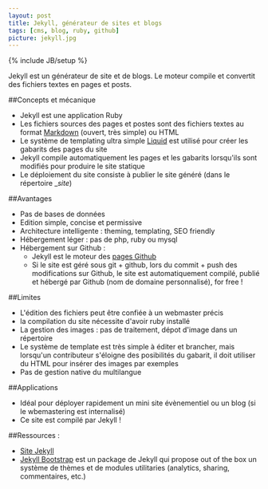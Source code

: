 ```yaml
---
layout: post
title: Jekyll, générateur de sites et blogs
tags: [cms, blog, ruby, github]
picture: jekyll.jpg
---
```

{% include JB/setup %}

Jekyll est un générateur de site et de blogs. Le moteur compile et convertit des fichiers textes en pages et posts.

##Concepts et mécanique
- Jekyll est une application Ruby
- Les fichiers sources des pages et postes sont des fichiers textes au format [Markdown](http://fr.wikipedia.org/wiki/Markdown) (ouvert, très simple) ou HTML
- Le système de templating ultra simple [Liquid](https://github.com/Shopify/liquid/wiki/Liquid-for-Designers) est utilisé pour créer les gabarits des pages du site
- Jekyll compile automatiquement les pages et les gabarits lorsqu'ils sont modifiés pour produire le site statique
- Le déploiement du site consiste à publier le site généré (dans le répertoire __site_)

##Avantages
- Pas de bases de données
- Edition simple, concise et permissive
- Architecture intelligente : theming, templating, SEO friendly
- Hébergement léger : pas de php, ruby ou mysql
- Hébergement sur Github :
    - Jekyll est le moteur des [pages Github](http://pages.github.com)
    - Si le site est géré sous git + github, lors du commit + push des modifications sur Github, le site est automatiquement compilé, publié et hébergé par Github (nom de domaine personnalisé), for free !

##Limites
- L'édition des fichiers peut être confiée à un webmaster précis
- la compilation du site nécessite d'avoir ruby installé
- La gestion des images : pas de traitement, dépot d'image dans un répertoire
- Le système de template est très simple à éditer et brancher, mais lorsqu'un contributeur s'éloigne des posibilités du gabarit, il doit utiliser du HTML pour insérer des images par exemples
- Pas de gestion native du multilangue

##Applications
- Idéal pour déployer rapidement un mini site évènementiel ou un blog (si le wbemastering est internalisé)
- Ce site est compilé par Jekyll !

##Ressources :
- [Site Jekyll](http://jekyllrb.com)
- [Jekyll Bootstrap](http://jekyllbootstrap.com) est un package de Jekyll qui propose out of the box un système de thèmes et de modules utilitaries (analytics, sharing, commentaires, etc.)